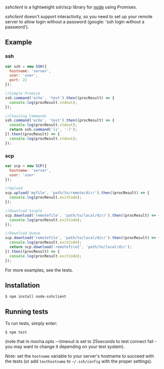 _sshclient_ is a lightweight ssh/scp library for [node](http://nodejs.org) using Promises.

_sshclient_ doesn't support interactivity, so you need to set up your remote server to allow login without a password
(google: 'ssh login without a password').

## Example

### ssh

```js
var ssh = new SSH({
  hostname: 'server',
  user: 'user',
  port: 22
});

//Simple Promise
ssh.command('echo', 'test').then((procResult) => {
  console.log(procResult.stdout);
});

//Chaining Commands
ssh.command('echo', 'test').then((procResult) => {
  console.log(procResult.stdout);
  return ssh.command('ls', '-l');
}).then((procResult) => {
  console.log(procResult.stdout);
});
```

### scp

```js
var scp = new SCP({
  hostname: 'server',
  user: 'user'
});

//Upload
scp.upload('myfile', 'path/to/remote/dir/').then((procResult) => {
  console.log(procResult.exitCode);
});

//Download Single
scp.download('remotefile', 'path/to/local/dir/').then((procResult) => {
  console.log(procResult.exitCode);
});

//Download Queue
scp.download('remotefile', 'path/to/local/dir/').then((procResult) => {
  console.log(procResult.exitCode);
  return scp.download('remotefile2', 'path/to/local/dir');
}).then((procResult) => {
  console.log(procResult.exitCode);
});

```

For more examples, see the tests.

## Installation

	$ npm install node-sshclient

## Running tests

To run tests, simply enter:

	$ npm test

(note that in mocha.opts --timeout is set to 25seconds to test connect fail - you may want to change it depending on your test system).

_Note_: set the `hostname` variable to your server's hostname to succeed with the tests (or add `testhostname` to
`~/.ssh/config` with the proper settings).
